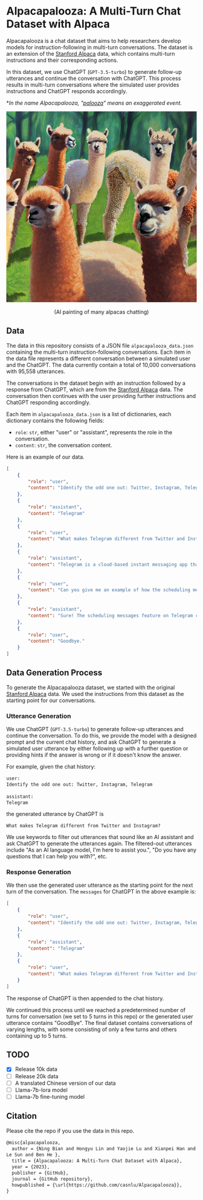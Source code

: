 # Alpacapalooza: A Multi-Turn Chat Dataset with Alpaca

Alpacapalooza is a chat dataset that aims to help researchers develop models for instruction-following in multi-turn conversations. The dataset is an extension of the [Stanford Alpaca](https://github.com/tatsu-lab/stanford_alpaca) data, which contains multi-turn instructions and their corresponding actions.

In this dataset, we use ChatGPT (`GPT-3.5-turbo`) to generate follow-up utterances and continue the conversation with ChatGPT. This process results in multi-turn conversations where the simulated user provides instructions and ChatGPT responds accordingly.

**In the name Alpacapalooza, "[palooza](https://en.wiktionary.org/wiki/palooza)" means an exaggerated event.*

![many_alpacas_chatting](many_alpacas_chatting.jpg)

<center>(AI painting of many alpacas chatting)</center>

## Data

The data in this repository consists of a JSON file `alpacapalooza_data.json` containing the multi-turn instruction-following conversations. Each item in the data file represents a different conversation between a simulated user and the ChatGPT. The data currently contain a total of 10,000 conversations with 95,558 utterances.

The conversations in the dataset begin with an instruction followed by a response from ChatGPT, which are from the [Stanford Alpaca](https://github.com/tatsu-lab/stanford_alpaca) data. The conversation then continues with the user providing further instructions and ChatGPT responding accordingly. 

Each item in `alpacapalooza_data.json` is a list of dictionaries, each dictionary contains the following fields:

- `role`: `str`, either "user" or "assistant", represents the role in the conversation.
- `content`: `str`, the conversation content.

Here is an example of our data.

```json
[
    {
        "role": "user",
        "content": "Identify the odd one out: Twitter, Instagram, Telegram"
    },
    {
        "role": "assistant",
        "content": "Telegram"
    },
    {
        "role": "user",
        "content": "What makes Telegram different from Twitter and Instagram?"
    },
    {
        "role": "assistant",
        "content": "Telegram is a cloud-based instant messaging app that focuses on privacy and security. Unlike Twitter and Instagram which are mainly used for following news, celebrities, and sharing images, Telegram was created as a secure messaging app for private and group communication. Telegram also offers more advanced features than Twitter and Instagram, such as the ability to schedule messages, create bots, and send encrypted messages."
    },
    {
        "role": "user",
        "content": "Can you give me an example of how the scheduling messages feature can be useful on Telegram?"
    },
    {
        "role": "assistant",
        "content": "Sure! The scheduling messages feature on Telegram can be useful in many different situations. Here's an example:\n\nLet's say you have a workgroup on Telegram, and you want to send a message to everyone in the group to remind them of a meeting. However, you know that most of the people in the group are busy at work during the time you want to send the message.\n\nThat's where the scheduling messages feature comes in. You can schedule the message to be sent at a later time when people are more likely to be free, such as during their lunch break or after work. This way, everyone in the group will receive the message at the same time, and you won't have to worry about anyone missing the important reminder.\n\nOverall, the scheduling messages feature can be really helpful for coordinating communication with groups of people on Telegram, whether it's for work, social events, or anything else."
    },
    {
        "role": "user",
        "content": "Goodbye."
    }
]
```

## Data Generation Process

To generate the Alpacapalooza dataset, we started with the original [Stanford Alpaca](https://github.com/tatsu-lab/stanford_alpaca) data. We used the instructions from this dataset as the starting point for our conversations.

### Utterance Generation

We use ChatGPT (`GPT-3.5-turbo`) to generate follow-up utterances and continue the conversation. To do this, we provide the model with a designed prompt and the current chat history, and ask ChatGPT to generate a simulated user utterance by either following up with a further question or providing hints if the answer is wrong or if it doesn't know the answer. 

For example, given the chat history:

```
user:
Identify the odd one out: Twitter, Instagram, Telegram

assistant:
Telegram
```

the generated utterance by ChatGPT is

```
What makes Telegram different from Twitter and Instagram?
```

We use keywords to filter out utterances that sound like an AI assistant and ask ChatGPT to generate the utterances again. The filtered-out utterances include "As an AI language model, I'm here to assist you.", "Do you have any questions that I can help you with?", etc.

### Response Generation

We then use the generated user utterance as the starting point for the next turn of the conversation. The `messages` for ChatGPT in the above example is:

```json
[
    {
        "role": "user",
        "content": "Identify the odd one out: Twitter, Instagram, Telegram"
    },
    {
        "role": "assistant",
        "content": "Telegram"
    },
    {
        "role": "user",
        "content": "What makes Telegram different from Twitter and Instagram?"
    }
]
```

The response of ChatGPT is then appended to the chat history.

We continued this process until we reached a predetermined number of turns for conversation (we set to 5 turns in this repo) or the generated user utterance contains "GoodBye". The final dataset contains conversations of varying lengths, with some consisting of only a few turns and others containing up to 5 turns.

## TODO

- [x] Release 10k data
- [ ] Release 20k data
- [ ] A translated Chinese version of our data
- [ ] Llama-7b-lora model
- [ ] Llama-7b fine-tuning model

## Citation

Please cite the repo if you use the data in this repo.

```
@misc{alpacapalooza,
  author = {Ning Bian and Hongyu Lin and Yaojie Lu and Xianpei Han and Le Sun and Ben He },
  title = {Alpacapalooza: A Multi-Turn Chat Dataset with Alpaca},
  year = {2023},
  publisher = {GitHub},
  journal = {GitHub repository},
  howpublished = {\url{https://github.com/casnlu/Alpacapalooza}},
}
```